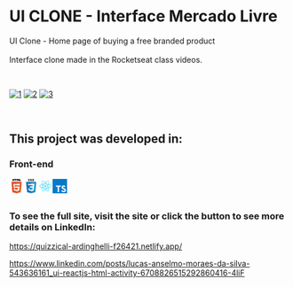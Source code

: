 # UI CLONE - Interface Mercado Livre

<p align="left" font-size="16px">
  UI Clone - Home page of buying a free branded product
  <br/>
  <br/>
  Interface clone made in the Rocketseat class videos.
</p>

<br/>

<a data-flickr-embed="true" href="https://www.flickr.com/photos/190690980@N06/50796356103/in/dateposted-public/" title="1"><img src="https://live.staticflickr.com/65535/50796356103_5ea96a6f3f_z.jpg" width="640" height="314" alt="1"></a>
<a data-flickr-embed="true" href="https://www.flickr.com/photos/190690980@N06/50797222857/in/dateposted-public/" title="2"><img src="https://live.staticflickr.com/65535/50797222857_4af1f5fbe0_z.jpg" width="640" height="264" alt="2"></a>
<a data-flickr-embed="true" href="https://www.flickr.com/photos/190690980@N06/50796355958/in/dateposted-public/" title="3"><img src="https://live.staticflickr.com/65535/50796355958_6b7d54957f_z.jpg" width="640" height="203" alt="3"></a>

<br/>

## This project was developed in:

### Front-end

<img align="left" alt="HTML5" width="26px" src="https://raw.githubusercontent.com/github/explore/80688e429a7d4ef2fca1e82350fe8e3517d3494d/topics/html/html.png" />
<img align="left" alt="CSS3" width="26px" src="https://raw.githubusercontent.com/github/explore/80688e429a7d4ef2fca1e82350fe8e3517d3494d/topics/css/css.png" />
<img align="left" alt="React" width="26px" src="https://raw.githubusercontent.com/github/explore/80688e429a7d4ef2fca1e82350fe8e3517d3494d/topics/react/react.png" />
<img align="left" alt="Type" width="26px" src="https://raw.githubusercontent.com/github/explore/80688e429a7d4ef2fca1e82350fe8e3517d3494d/topics/typescript/typescript.png" />

<br/>
<br/>

### To see the full site, visit the site or click the button to see more details on LinkedIn:

https://quizzical-ardinghelli-f26421.netlify.app/

https://www.linkedin.com/posts/lucas-anselmo-moraes-da-silva-543636161_ui-reactjs-html-activity-6708826515292860416-4liF
